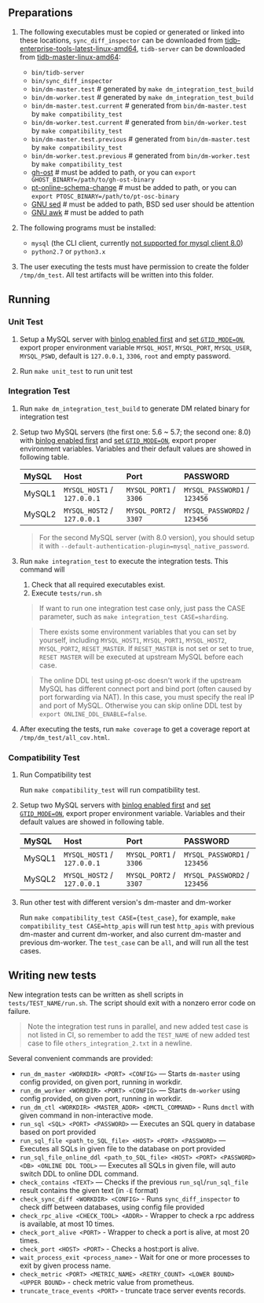 
## Preparations

1. The following executables must be copied or generated or linked into these locations, `sync_diff_inspector` can be downloaded from [tidb-enterprise-tools-latest-linux-amd64](http://download.pingcap.org/tidb-enterprise-tools-latest-linux-amd64.tar.gz), `tidb-server` can be downloaded from [tidb-master-linux-amd64](https://download.pingcap.org/tidb-master-linux-amd64.tar.gz):

    * `bin/tidb-server`
    * `bin/sync_diff_inspector`
    * `bin/dm-master.test` # generated by `make dm_integration_test_build`
    * `bin/dm-worker.test` # generated by `make dm_integration_test_build`
    * `bin/dm-master.test.current` # generated from `bin/dm-master.test` by `make compatibility_test`
    * `bin/dm-worker.test.current` # generated from `bin/dm-worker.test` by `make compatibility_test`
    * `bin/dm-master.test.previous` # generated from `bin/dm-master.test` by `make compatibility_test`
    * `bin/dm-worker.test.previous` # generated from `bin/dm-worker.test` by `make compatibility_test`
    * [gh-ost](https://github.com/github/gh-ost) # must be added to path, or you can `export GHOST_BINARY=/path/to/gh-ost-binary`
    * [pt-online-schema-change](https://www.percona.com/doc/percona-toolkit/LATEST/pt-online-schema-change.html) # must be added to path, or you can `export PTOSC_BINARY=/path/to/pt-osc-binary`
    * [GNU sed](https://www.gnu.org/software/sed/) # must be added to path, BSD sed user should be attention
    * [GNU awk](https://www.gnu.org/software/gawk/) # must be added to path

2. The following programs must be installed:

    * `mysql` (the CLI client, currently [not supported for mysql client 8.0](https://github.com/pingcap/tidb/issues/14021))
    * `python2.7` or `python3.x`

3. The user executing the tests must have permission to create the folder `/tmp/dm_test`. All test artifacts will be written into this folder.

## Running

### Unit Test

1. Setup a MySQL server with [binlog enabled first](https://dev.mysql.com/doc/refman/5.7/en/replication-howto-masterbaseconfig.html) and [set `GTID_MODE=ON`](https://dev.mysql.com/doc/refman/5.7/en/replication-mode-change-online-enable-gtids.html), export proper environment variable `MYSQL_HOST`, `MYSQL_PORT`, `MYSQL_USER`, `MYSQL_PSWD`, default is `127.0.0.1`, `3306`, `root` and empty password.

2. Run `make unit_test` to run unit test

### Integration Test

1. Run `make dm_integration_test_build` to generate DM related binary for integration test

2. Setup two MySQL servers (the first one: 5.6 ~ 5.7; the second one: 8.0) with [binlog enabled first](https://dev.mysql.com/doc/refman/5.7/en/replication-howto-masterbaseconfig.html) and [set `GTID_MODE=ON`](https://dev.mysql.com/doc/refman/5.7/en/replication-mode-change-online-enable-gtids.html), export proper environment variables. Variables and their default values are showed in following table.

    | MySQL | Host | Port| PASSWORD |
    | :------------ | :---------- | :------ | :---- |
    | MySQL1 | `MYSQL_HOST1` / `127.0.0.1` | `MYSQL_PORT1` / `3306` | `MYSQL_PASSWORD1` / `123456` |
    | MySQL2 | `MYSQL_HOST2` / `127.0.0.1` | `MYSQL_PORT2` / `3307` | `MYSQL_PASSWORD2` / `123456` |

    > For the second MySQL server (with 8.0 version), you should setup it with `--default-authentication-plugin=mysql_native_password`.

3. Run `make integration_test` to execute the integration tests. This command will

    1. Check that all required executables exist.
    2. Execute `tests/run.sh`

    > If want to run one integration test case only, just pass the CASE parameter, such as `make integration_test CASE=sharding`.

    > There exists some environment variables that you can set by yourself, including `MYSQL_HOST1`, `MYSQL_PORT1`, `MYSQL_HOST2`, `MYSQL_PORT2`, `RESET_MASTER`. If `RESET_MASTER` is not set or set to true, `RESET MASTER` will be executed at upstream MySQL before each case.

    > The online DDL test using pt-osc doesn't work if the upstream MySQL has different connect port and bind port (often caused by port forwarding via NAT). In this case, you must specify the real IP and port of MySQL. Otherwise you can skip online DDL test by `export ONLINE_DDL_ENABLE=false`.

4. After executing the tests, run `make coverage` to get a coverage report at `/tmp/dm_test/all_cov.html`.

### Compatibility Test

1. Run Compatibility test

    Run `make compatibility_test` will run compatibility test.

2. Setup two MySQL servers with [binlog enabled first](https://dev.mysql.com/doc/refman/5.7/en/replication-howto-masterbaseconfig.html) and [set `GTID_MODE=ON`](https://dev.mysql.com/doc/refman/5.7/en/replication-mode-change-online-enable-gtids.html), export proper environment variable. Variables and their default values are showed in following table.

    | MySQL | Host | Port| PASSWORD |
    | :------------ | :---------- | :------ | :---- |
    | MySQL1 | `MYSQL_HOST1` / `127.0.0.1` | `MYSQL_PORT1` / `3306` | `MYSQL_PASSWORD1` / `123456` |
    | MySQL2 | `MYSQL_HOST2` / `127.0.0.1` | `MYSQL_PORT2` / `3307` | `MYSQL_PASSWORD2` / `123456` |

3. Run other test with different version's dm-master and dm-worker

   Run `make compatibility_test CASE={test_case}`, for example, `make compatibility_test CASE=http_apis` will run test `http_apis` with previous dm-master and current dm-worker, and also current dm-master and previous dm-worker. The `test_case` can be `all`, and will run all the test cases.

## Writing new tests

New integration tests can be written as shell scripts in `tests/TEST_NAME/run.sh`. The script should exit with a nonzero error code on failure.

> Note the integration test runs in parallel, and new added test case is not listed in CI, so remember to add the `TEST_NAME` of new added test case to file `others_integration_2.txt` in a newline.

Several convenient commands are provided:

* `run_dm_master <WORKDIR> <PORT> <CONFIG>` — Starts `dm-master` using config provided, on given port, running in workdir.
* `run_dm_worker <WORKDIR> <PORT> <CONFIG>` — Starts `dm-worker` using config provided, on given port, running in workdir.
* `run_dm_ctl <WORKDIR> <MASTER_ADDR> <DMCTL_COMMAND>` - Runs `dmctl` with given command in non-interactive mode.
* `run_sql <SQL> <PORT> <PASSWORD>` — Executes an SQL query in database based on port provided
* `run_sql_file <path_to_SQL_file> <HOST> <PORT> <PASSWORD>` — Executes all SQLs in given file to the database on port provided
* `run_sql_file_online_ddl <path_to_SQL_file> <HOST> <PORT> <PASSWORD> <DB> <ONLINE DDL TOOL>` — Executes all SQLs in given file, will auto switch DDL to online DDL command.
* `check_contains <TEXT>` — Checks if the previous `run_sql`/`run_sql_file` result contains the given text (in `-E` format)
* `check_sync_diff <WORKDIR> <CONFIG>` - Runs `sync_diff_inspector` to check diff between databases, using config file provided
* `check_rpc_alive <CHECK_TOOL> <ADDR>` - Wrapper to check a rpc address is available, at most 10 times.
* `check_port_alive <PORT>` - Wrapper to check a port is alive, at most 20 times.
* `check_port <HOST> <PORT>` - Checks a host:port is alive.
* `wait_process_exit <process_name>` - Wait for one or more processes to exit by given process name.
* `check_metric <PORT> <METRIC_NAME> <RETRY_COUNT> <LOWER BOUND> <UPPER BOUND>` - check metric value from prometheus.
* `truncate_trace_events <PORT>` - truncate trace server events records.

